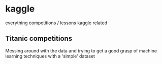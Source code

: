 # kaggle
everything competitions / lessons kaggle related

## Titanic competitions
Messing around with the data and trying to get a good grasp of machine learning techniques with a 'simple' dataset
